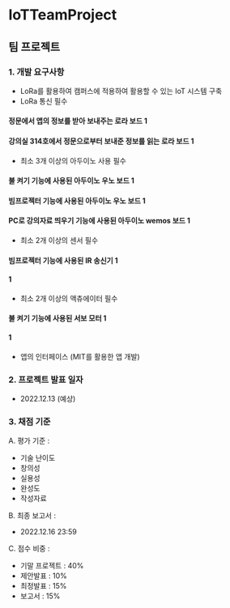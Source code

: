 # IoTTeamProject


## 팀 프로젝트

### 1. 개발 요구사항
 - LoRa를 활용하여 캠퍼스에 적용하여 활용할 수 있는 IoT 시스템 구축
 - LoRa 통신 필수
 #### 정문에서 앱의 정보를 받아 보내주는 로라 보드 1
 #### 강의실 314호에서 정문으로부터 보내준 정보를 읽는 로라 보드 1
 - 최소 3개 이상의 아두이노 사용 필수
 #### 불 켜기 기능에 사용된 아두이노 우노 보드 1
 #### 빔프로젝터 기능에 사용된 아두이노 우노 보드 1
 #### PC로 강의자료 띄우기 기능에 사용된 아두이노 wemos 보드 1
 - 최소 2개 이상의 센서 필수
 #### 빔프로젝터 기능에 사용된 IR 송신기 1
 #### 1
 - 최소 2개 이상의 액츄에이터 필수
 #### 불 켜기 기능에 사용된 서보 모터 1
 #### 1
 - 앱의 인터페이스 (MIT를 활용한 앱 개발)
 
### 2. 프로젝트 발표 일자
 - 2022.12.13 (예상)
 
### 3. 채점 기준
A. 평가 기준 : 
- 기술 난이도
- 창의성
- 실용성
- 완성도
- 작성자료

B. 최종 보고서 :
- 2022.12.16 23:59

C. 점수 비중 :
- 기말 프로젝트 : 40%
- 제안발표 : 10%
- 최정발표 : 15%
- 보고서 : 15%
